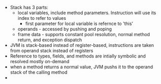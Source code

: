 * Stack has 3 parts:
  * local variables, include method parameters. Instruction will use its index to refer to values
    * first parameter for local variable is refernce to 'this'
  * operands - accessed by pushing and poping
  * frame data - supports constant pool resolution, normal method return, and exception dispatch
* JVM is stack-based instead of register-based, instructions are taken from operand stack instead of registers
* Reference to types, fields, and methods are intially symbolic and resolved mostly on-demand
* when a method returns a normal value, JVM pushs it to the operand stack of the calling method
* 



